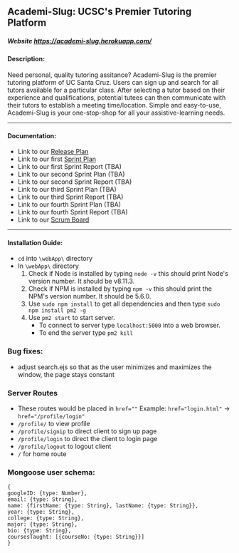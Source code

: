 ## Academi-Slug: UCSC's Premier Tutoring Platform

##### Website https://academi-slug.herokuapp.com/


#### Description: 
Need personal, quality tutoring assitance? Academi-Slug is the premier tutoring platform of UC Santa Cruz. Users can sign up and search for all tutors available for a particular class. After selecting a tutor based on their experience and qualifications, potential tutees can then communicate with their tutors to establish a meeting time/location. Simple and easy-to-use, Academi-Slug is your one-stop-shop for all your assistive-learning needs.

---

#### Documentation:
- Link to our [Release Plan](Documents/Release%20Plan.pdf)
- Link to our first [Sprint Plan](Documents/Sprint%201%20Plan.pdf)
- Link to our first Sprint Report (TBA)
- Link to our second Sprint Plan (TBA)
- Link to our second Sprint Report (TBA)
- Link to our third Sprint Plan (TBA)
- Link to our third Sprint Report (TBA)
- Link to our fourth Sprint Plan (TBA)
- Link to our fourth Sprint Report (TBA)
- Link to our [Scrum Board](https://trello.com/invite/b/3utiz3Fv/b8d9a24621bd50681c49075468a3ae49/initial-tasks)

---

#### Installation Guide:
- `cd` into `\webApp\` directory
- In `\webApp\` directory
   1. Check if Node is installed by typing `node -v` this should print Node's version number. It should be v8.11.3.
   2. Check if NPM is installed by typing `npm -v` this should print the NPM's version number. It should be 5.6.0.
   3. Use `sudo npm install` to get all dependencies and then type `sudo npm install pm2 -g`
   4. Use `pm2 start` to start server.
      - To connect to server type `localhost:5000` into a web browser.
      - To end the server type `pm2 kill`

### Bug fixes:
- adjust search.ejs so that as the user minimizes and maximizes the window, the page stays constant
  

### Server Routes
- These routes would be placed in `href=""` Example: `href="login.html"` -> `href="/profile/login"` 
 - `/profile/` to view profile
 - `/profile/signip` to direct client to sign up page
 - `/profile/login` to direct the client to login page
 - `/profile/logout` to logout client
 - `/` for home route

### Mongoose user schema:
	{
	googleID: {type: Number},
	email: {type: String},	
	name: {firstName: {type: String}, lastName: {type: String}},
	year: {type: String},
	college: {type: String},
	major: {type: String},
	bio: {type: String},
	coursesTaught: [{courseNo: {type: String}}]
	}
